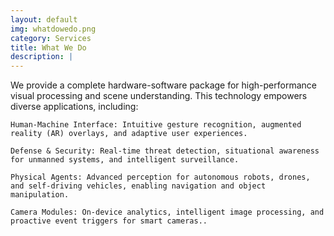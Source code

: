 ```yaml
---
layout: default
img: whatdowedo.png
category: Services
title: What We Do
description: |
---
```

  We provide a complete hardware-software package for high-performance visual processing and scene understanding. This technology empowers diverse applications, including:

    Human-Machine Interface: Intuitive gesture recognition, augmented reality (AR) overlays, and adaptive user experiences.

    Defense & Security: Real-time threat detection, situational awareness for unmanned systems, and intelligent surveillance.

    Physical Agents: Advanced perception for autonomous robots, drones, and self-driving vehicles, enabling navigation and object manipulation.

    Camera Modules: On-device analytics, intelligent image processing, and proactive event triggers for smart cameras..